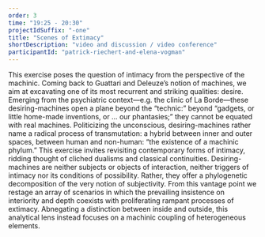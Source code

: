 ```yaml
---
order: 3
time: "19:25 - 20:30"
projectIdSuffix: "-one"
title: "Scenes of Extimacy"
shortDescription: "video and discussion / video conference"
participantId: "patrick-riechert-and-elena-vogman"
---
```


This exercise poses the question of intimacy from the perspective of the machinic. Coming back to Guattari and Deleuze’s notion of machines, we aim at excavating one of its most recurrent and striking qualities: desire. Emerging from the psychiatric context—e.g. the clinic of La Borde—these desiring-machines open a plane beyond the “technic:” beyond “gadgets, or little home-made inventions, or … our phantasies;” they cannot be equated with real machines. Politicizing the unconscious, desiring-machines rather name a radical process of transmutation: a hybrid between inner and outer spaces, between human and non-human: “the existence of a machinic phylum.” This exercise invites revisiting contemporary forms of intimacy, ridding thought of cliched dualisms and classical continuities. Desiring-machines are neither subjects or objects of interaction, neither triggers of intimacy nor its conditions of possibility. Rather, they offer a phylogenetic decomposition of the very notion of subjectivity. From this vantage point we restage an array of scenarios in which the prevailing insistence on interiority and depth coexists with proliferating rampant processes of extimacy. Abnegating a distinction between inside and outside, this analytical lens instead focuses on a machinic coupling of heterogeneous elements.
